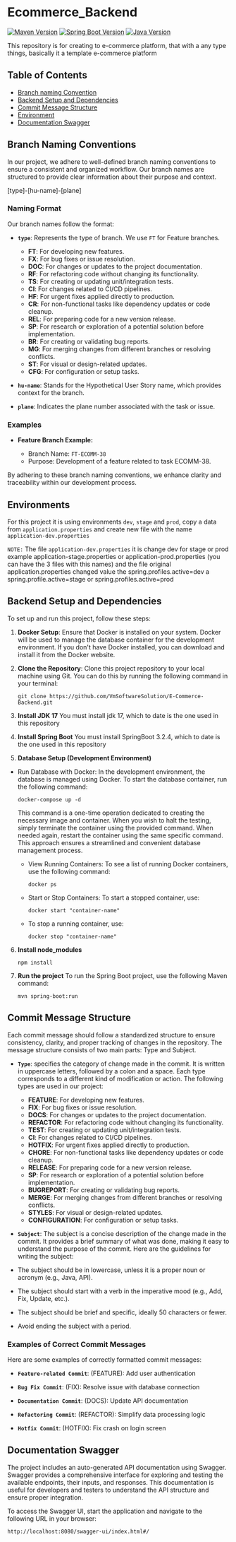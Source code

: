 # Ecommerce_Backend
[![Maven Version](https://img.shields.io/badge/Maven-4.0.0-brightblue.svg)](https://maven.apache.org/)
[![Spring Boot Version](https://img.shields.io/badge/Spring_Boot-3.3.7-brightgreen.svg)](https://spring.io/projects/spring-boot)
[![Java Version](https://img.shields.io/badge/Java-17-red.svg)](https://www.oracle.com/java/)

This repository is for creating to e-commerce platform, that with a any type things, basically it a template e-commerce platform

## Table of Contents

- [Branch naming Convention](#branch-naming-conventions)
- [Backend Setup and Dependencies](#backend-setup-and-dependencies)
- [Commit Message Structure](#commit-message-structure)
- [Environment](#environments)
- [Documentation Swagger](#documentation-swagger)

## Branch Naming Conventions

In our project, we adhere to well-defined branch naming conventions to ensure a consistent and organized workflow. Our branch names are structured to provide clear information about their purpose and context.

[type]-[hu-name]-[plane]

### Naming Format

Our branch names follow the format:

- **`type`**: Represents the type of branch. We use `FT` for Feature branches.

    - **FT**: For developing new features.
    - **FX**: For bug fixes or issue resolution.
    - **DOC**: For changes or updates to the project documentation.
    - **RF**: For refactoring code without changing its functionality.
    - **TS**: For creating or updating unit/integration tests.
    - **CI**: For changes related to CI/CD pipelines.
    - **HF**: For urgent fixes applied directly to production.
    - **CR**: For non-functional tasks like dependency updates or code cleanup.
    - **REL**: For preparing code for a new version release.
    - **SP**: For research or exploration of a potential solution before implementation.
    - **BR**: For creating or validating bug reports.
    - **MG**: For merging changes from different branches or resolving conflicts.
    - **ST**: For visual or design-related updates.
    - **CFG**: For configuration or setup tasks.


- **`hu-name`**: Stands for the Hypothetical User Story name, which provides context for the branch.

- **`plane`**: Indicates the plane number associated with the task or issue.



### Examples

- **Feature Branch Example:**

  - Branch Name: `FT-ECOMM-38`
  - Purpose: Development of a feature related to task ECOMM-38.


By adhering to these branch naming conventions, we enhance clarity and traceability within our development process.

## Environments

For this project it is using environments `dev`, `stage` and `prod`, copy a data from `application.properties` and create new file with the name `application-dev.properties`

`NOTE:` The file `application-dev.properties` it is change dev for stage or prod example application-stage.properties or application-prod.properties (you can have the 3 files with this names) and the file original application.properties changed value the spring.profiles.active=dev a spring.profile.active=stage or spring.profiles.active=prod

## Backend Setup and Dependencies

To set up and run this project, follow these steps:

1.  **Docker Setup**: Ensure that Docker is installed on your system. Docker will be used to manage the database container for the development environment. If you don't have Docker installed, you can download and install it from the Docker website.

2.  **Clone the Repository**: Clone this project repository to your local machine using Git. You can do this by running the following command in your terminal:
    ```
    git clone https://github.com/VmSoftwareSolution/E-Commerce-Backend.git
    ```
3. **Install JDK 17**
  You must install jdk 17, which to date is the one used in this repository

4. **Install Spring Boot**
 You must install SpringBoot 3.2.4, which to date is the one used in this repository

5. **Database Setup (Development Environment)**

  - Run Database with Docker: In the development environment, the database is managed using Docker. To start the database container, run the following command:

    ```
    docker-compose up -d
    ```

     This command is a one-time operation dedicated to creating the necessary image and container. When you wish to halt the testing, simply terminate the container using the provided command. When needed again, restart the container using the same specific command. This approach ensures a streamlined and convenient database management process.
      
    - View Running Containers: To see a list of running Docker containers, use the following command:

        ```
        docker ps
        ```

    - Start or Stop Containers: To start a stopped container, use:

        ```
        docker start "container-name"
        ```

    - To stop a running container, use:

        ```
        docker stop "container-name"
        ```
6. **Install node_modules**

    ```
    npm install
    ```
7. **Run the project**
    To run the Spring Boot project, use the following Maven command:

    ```
    mvn spring-boot:run
    ```

## Commit Message Structure
Each commit message should follow a standardized structure to ensure consistency, clarity, and proper tracking of changes in the repository. The message structure consists of two main parts: Type and Subject.


- **`Type`**: specifies the category of change made in the commit. It is written in uppercase letters, followed by a colon and a space. Each type corresponds to a different kind of modification or action. The following types are used in our project:

  - **FEATURE**: For developing new features.
  - **FIX**: For bug fixes or issue resolution.
  - **DOCS**: For changes or updates to the project documentation.
  - **REFACTOR**: For refactoring code without changing its functionality.
  - **TEST**: For creating or updating unit/integration tests.
  - **CI**: For changes related to CI/CD pipelines.
  - **HOTFIX**: For urgent fixes applied directly to production.
  - **CHORE**: For non-functional tasks like dependency updates or code cleanup.
  - **RELEASE**: For preparing code for a new version release.
  - **SP**: For research or exploration of a potential solution before implementation.
  - **BUGREPORT**: For creating or validating bug reports.
  - **MERGE**: For merging changes from different branches or resolving conflicts.
  - **STYLES**: For visual or design-related updates.
  - **CONFIGURATION**: For configuration or setup tasks.

- **`Subject`**: The subject is a concise description of the change made in the commit. It provides a brief summary of what was done, making it easy to understand the purpose of the commit. Here are the guidelines for writing the subject:

- The subject should be in lowercase, unless it is a proper noun or acronym (e.g., Java, API).
- The subject should start with a verb in the imperative mood (e.g., Add, Fix, Update, etc.).
- The subject should be brief and specific, ideally 50 characters or fewer.
- Avoid ending the subject with a period.

### Examples of Correct Commit Messages

Here are some examples of correctly formatted commit messages:

- **`Feature-related Commit`**: (FEATURE): Add user authentication

- **`Bug Fix Commit`**: (FIX): Resolve issue with database connection

- **`Documentation Commit`**: (DOCS): Update API documentation

- **`Refactoring Commit`**: (REFACTOR): Simplify data processing logic

- **`Hotfix Commit`**: (HOTFIX): Fix crash on login screen

## Documentation Swagger
The project includes an auto-generated API documentation using Swagger. Swagger provides a comprehensive interface for exploring and testing the available endpoints, their inputs, and responses. This documentation is useful for developers and testers to understand the API structure and ensure proper integration.

To access the Swagger UI, start the application and navigate to the following URL in your browser:

```
http://localhost:8080/swagger-ui/index.html#/
```